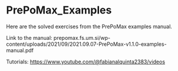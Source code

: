 # PrePoMax_Examples
Here are the solved exercises from the PrePoMax examples manual.

Link to the manual: prepomax.fs.um.si/wp-content/uploads/2021/09/2021.09.07-PrePoMax-v1.1.0-examples-manual.pdf

Tutorials: https://www.youtube.com/@fabianalquinta2383/videos
